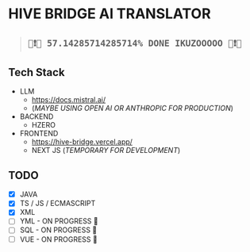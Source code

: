 # HIVE BRIDGE AI TRANSLATOR

> ## **`📢❗🚨 57.14285714285714% DONE IKUZOOOOO 📢❗🚨`** 



## Tech Stack

- LLM
  - https://docs.mistral.ai/ 
  - (*MAYBE USING OPEN AI OR ANTHROPIC FOR PRODUCTION*)
- BACKEND 
  - HZERO
- FRONTEND
  - https://hive-bridge.vercel.app/
  - NEXT JS (*TEMPORARY FOR DEVELOPMENT*)



## TODO

- [x] JAVA
- [x] TS / JS / ECMASCRIPT
- [x] XML
- [ ] YML - ON PROGRESS 🚨
- [ ] SQL - ON PROGRESS 🚨
- [ ] VUE - ON PROGRESS 🚨
